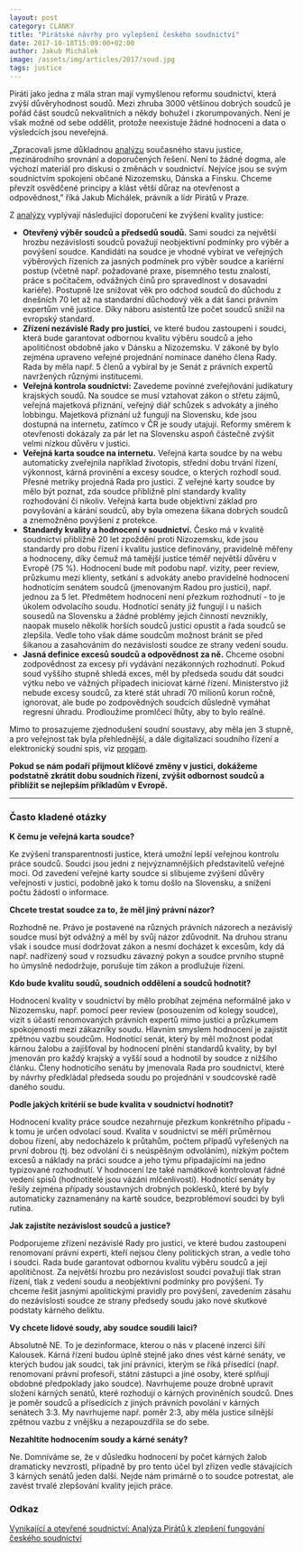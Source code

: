 ```yaml
---
layout: post
category: CLANKY
title: "Pirátské návrhy pro vylepšení českého soudnictví"
date: 2017-10-18T15:09:00+02:00
author: Jakub Michálek
image: /assets/img/articles/2017/soud.jpg
tags: justice
---
```


Piráti jako jedna z mála stran mají vymyšlenou reformu soudnictví, která zvýší důvěryhodnost soudů. Mezi zhruba 3000 většinou dobrých soudců je pořád část soudců nekvalitních a někdy bohužel i zkorumpovaných. Není je však možné od sebe oddělit, protože neexistuje žádné hodnocení a data o výsledcích jsou neveřejná.

„Zpracovali jsme důkladnou [analýzu][analyza] současného stavu justice, mezinárodního srovnání a doporučených řešení. Není to žádné dogma, ale výchozí materiál pro diskusi o změnách v soudnictví. Nejvíce jsou se svým soudnictvím spokojeni občané Nizozemsku, Dánska a Finsku. Chceme převzít osvědčené principy a klást větší důraz na otevřenost a odpovědnost,” říká Jakub Michálek, právník a lídr Pirátů v Praze. 

Z [analýzy][analyza] vyplývají následující doporučení ke zvýšení kvality justice:

* **Otevřený výběr soudců a předsedů soudů.** Sami soudci za největší hrozbu nezávislosti soudců považují neobjektivní podmínky pro výběr a povýšení soudce. Kandidáti na soudce je vhodné vybírat ve veřejných výběrových řízeních za jasných podmínek pro výběr soudce a kariérní postup (včetně např. požadované praxe, písemného testu znalostí, práce s počítačem, odvážných činů pro spravedlnost v dosavadní kariéře). Postupně lze snižovat věk pro odchod soudců do důchodu z dnešních 70 let až na standardní důchodový věk a dát šanci právním expertům vně justice. Díky náboru asistentů lze počet soudců snížil na evropský standard. 
* **Zřízení nezávislé Rady pro justici**, ve které budou zastoupeni i soudci, která bude garantovat odbornou kvalitu výběru soudců a jeho apolitičnost obdobně jako v Dánsku a Nizozemsku. V zákoně by bylo zejména upraveno veřejné projednání nominace daného člena Rady. Rada by měla např. 5 členů a vybíral by je Senát z právních expertů navržených různými institucemi. 
* **Veřejná kontrola soudnictví:** Zavedeme povinné zveřejňování judikatury krajských soudů. Na soudce se musí vztahovat zákon o střetu zájmů, veřejná majetková přiznání, veřejný diář schůzek s advokáty a jiného lobbingu. Majetková přiznání už fungují na Slovensku, kde jsou dostupná na internetu, zatímco v ČR je soudy utajují. Reformy směrem k otevřenosti dokázaly za pár let na Slovensku aspoň částečně zvýšit velmi nízkou důvěru v justici.
* **Veřejná karta soudce na internetu.** Veřejná karta soudce by na webu automaticky zveřejnila například životopis, střední dobu trvání řízení, výkonnost, kárná provinění a excesy soudce, o kterých rozhodl soud. Přesné metriky projedná Rada pro justici. Z veřejné karty soudce by mělo být poznat, zda soudce přibližně plní standardy kvality rozhodování či nikoliv. Veřejná karta bude objektivní základ pro povyšování a kárání soudců, aby byla omezena šikana dobrých soudců a znemožněno povýšení z protekce. 
* **Standardy kvality a hodnocení v soudnictví.** Česko má v kvalitě soudnictví přibližně 20 let zpoždění proti Nizozemsku, kde jsou standardy pro dobu řízení i kvalitu justice definovány, pravidelně měřeny a hodnoceny, díky čemuž má tamější justice téměř největší důvěru v Evropě (75 %). Hodnocení bude mít podobu např. vizity, peer review, průzkumu mezi klienty, setkání s advokáty anebo pravidelné hodnocení hodnotícím senátem soudců (jmenovaným Radou pro justici), např. jednou za 5 let. Předmětem hodnocení není přezkum rozhodnutí - to je úkolem odvolacího soudu. Hodnotící senáty již fungují i u našich sousedů na Slovensku a žádné problémy jejich činností nevznikly, naopak muselo několik horších soudců justici opustit a řada soudců se zlepšila. Vedle toho však dáme soudcům možnost bránit se před šikanou a zasahováním do nezávislosti soudce ze strany vedení soudu.
* **Jasná definice excesů soudců a odpovědnost za ně.** Chceme osobní zodpovědnost za excesy při vydávání nezákonných rozhodnutí. Pokud soud vyššího stupně shledá exces, měl by předseda soudu dát soudci výtku nebo ve vážných případech iniciovat kárné řízení. Ministerstvo již nebude excesy soudců, za které stát uhradí 70 milionů korun ročně, ignorovat, ale bude po zodpovědných soudcích důsledně vymáhat regresní úhradu. Prodloužíme promlčecí lhůty, aby to bylo reálné. 

Mimo to prosazujeme zjednodušení soudní soustavy, aby měla jen 3 stupně, a pro veřejnost tak byla přehlednější, a dále digitalizaci soudního řízení a elektronický soudní spis, viz [progam](https://www.pirati.cz/program/psp2017/spravedlnost/). 

**Pokud se nám podaří přijmout klíčové změny v justici, dokážeme podstatně zkrátit dobu soudních řízení, zvýšit odbornost soudců a přiblížit se nejlepším příkladům v Evropě.**

----

### Často kladené otázky

**K čemu je veřejná karta soudce?**

Ke zvýšení transparentnosti justice, která umožní lepší veřejnou kontrolu práce soudců. Soudci jsou jedni z nejvýznamnějších představitelů veřejné moci. Od zavedení veřejné karty soudce si slibujeme zvýšení důvěry veřejnosti v justici, podobně jako k tomu došlo na Slovensku, a snížení počtu žádostí o informace.

**Chcete trestat soudce za to, že měl jiný právní názor?**

Rozhodně ne. Právo je postavené na různých právních názorech a nezávislý soudce musí být odvážný a měl by svůj názor zdůvodnit. Na druhou stranu však i soudce musí dodržovat zákon a nesmí docházet k excesům, kdy dá např. nadřízený soud v rozsudku závazný pokyn a soudce prvního stupně ho úmyslně nedodržuje, porušuje tím zákon a prodlužuje řízení.

**Kdo bude kvalitu soudů, soudních oddělení a soudců hodnotit?**

Hodnocení kvality v soudnictví by mělo probíhat zejména neformálně jako v Nizozemsku, např. pomocí peer review (posouzením od kolegy soudce), vizit s účastí renomovaných právních expertů mimo justici a průzkumem spokojenosti mezi zákazníky soudu. Hlavním smyslem hodnocení je zajistit zpětnou vazbu soudcům. Hodnotící senát, který by měl možnost podat kárnou žalobu a zajišťoval by hodnocení plnění standardů kvality, by byl jmenován pro každý krajský a vyšší soud a hodnotil by soudce z nižšího článku. Členy hodnotícího senátu by jmenovala  Rada pro soudnictví, které by návrhy předkládal předseda soudu po projednání v soudcovské radě daného soudu. 

**Podle jakých kritérií se bude kvalita v soudnictví hodnotit?**

Hodnocení kvality práce soudce nezahrnuje přezkum konkrétního případu - k tomu je určen odvolací soud. Kvalita v soudnictví se měří průměrnou dobou řízení, aby nedocházelo k průtahům, počtem případů vyřešených na první dobrou (tj. bez odvolání či s neúspěšným odvoláním), nízkým počtem excesů a náklady na práci soudce a jeho týmu připadajícími na jedno typizované rozhodnutí. V hodnocení lze také namátkově kontrolovat řádné vedení spisů (hodnotitelé jsou vázáni mlčenlivostí). Hodnotící senáty by řešily zejména případy soustavných drobných poklesků, které by byly automaticky zaznamenány na kartě soudce, bezproblémoví soudci by byli rutina.

**Jak zajistíte nezávislost soudců a justice?**

Podporujeme zřízení nezávislé Rady pro justici, ve které budou zastoupeni renomovaní právní experti, kteří nejsou členy politických stran, a vedle toho i soudci. Rada bude garantovat odbornou kvalitu výběru soudců a její apolitičnost. Za největší hrozbu pro nezávislost soudci považují tlak stran řízení, tlak z vedení soudu a neobjektivní podmínky pro povýšení. Ty chceme řešit jasnými apolitickými pravidly pro povýšení, zavedením zásahu do nezávislosti soudce ze strany předsedy soudu jako nové skutkové podstaty kárného deliktu.

**Vy chcete lidové soudy, aby soudce soudili laici?**

Absolutně NE. To je dezinformace, kterou o nás v placené inzerci šíří Kalousek. Kárná řízení budou úplně stejně jako dnes vést kárné senáty, ve kterých budou jak soudci, tak jiní právníci, kterým se říká přísedící (např. renomovaní právní profesoři, státní zástupci a jiné osoby, které splňují obdobné předpoklady jako soudce). Navrhujeme pouze drobně upravit složení kárných senátů, které rozhodují o kárných proviněních soudců. Dnes je poměr soudců a přísedících z jiných právních povolání v kárných senátech 3:3. My navrhujeme např. poměr 2:3, aby měla justice silnější zpětnou vazbu z vnějšku a nezapouzdřila se do sebe.
 
**Nezahltíte hodnocením soudy a kárné senáty?**

Ne. Domníváme se, že v důsledku hodnocení by počet kárných žalob dramaticky nevzrostl, případně by pro tento účel byl zřízen vedle stávajících 3 kárných senátů jeden další. Nejde nám primárně o to soudce potrestat, ale zavést trvalé zlepšování kvality jejich práce. 


### Odkaz

[Vynikající a otevřené soudnictví: Analýza Pirátů k zlepšení fungování českého soudnictví][analyza]

[analyza]: https://github.com/pirati-web/pirati.cz/raw/gh-pages/assets/pdf/analyza-soudnictvi.pdf

